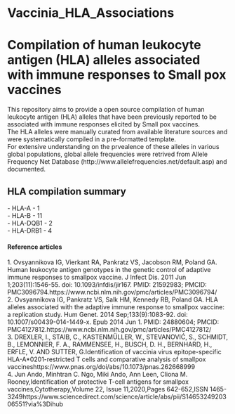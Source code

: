 # Vaccinia_HLA_Associations

<h1> Compilation of human leukocyte antigen (HLA) alleles associated with immune responses to Small pox vaccines </h1>
This repository aims to provide a open source compilation of human leukocyte antigen (HLA) alleles that have been previously reported to be associated with immune responses elicited by Small pox vaccines. <br/>
The HLA alleles were manually curated from available literature sources and were systematically compiled in a pre-formatted template. <br/>
For extensive understanding on the prvealence of these alleles in various global populations, global allele frequencies were retrived from Allele Frequency Net Database (http://www.allelefrequencies.net/default.asp) and documented.

<h2> HLA compilation summary </h2>
- HLA-A - 1 <br/>
- HLA-B - 11 <br/>
- HLA-DQB1 - 2 <br/>
- HLA-DRB1 - 4 <br/>

<h4> Reference articles </h4> 
1. Ovsyannikova IG, Vierkant RA, Pankratz VS, Jacobson RM, Poland GA. Human leukocyte antigen genotypes in the genetic control of adaptive immune responses to smallpox vaccine. J Infect Dis. 2011 Jun 1;203(11):1546-55. doi: 10.1093/infdis/jir167. PMID: 21592983; PMCID: PMC3096794.https://www.ncbi.nlm.nih.gov/pmc/articles/PMC3096794/ <br/>
2. Ovsyannikova IG, Pankratz VS, Salk HM, Kennedy RB, Poland GA. HLA alleles associated with the adaptive immune response to smallpox vaccine: a replication study. Hum Genet. 2014 Sep;133(9):1083-92. doi: 10.1007/s00439-014-1449-x. Epub 2014 Jun 1. PMID: 24880604; PMCID: PMC4127812.https://www.ncbi.nlm.nih.gov/pmc/articles/PMC4127812/ <br/>
3. DREXLER, I., STAIB, C., KASTENMÜLLER, W., STEVANOVIĆ, S., SCHMIDT, B., LEMONNIER, F. A., RAMMENSEE, H., BUSCH, D. H., BERNHARD, H., ERFLE, V. AND SUTTER, G.Identification of vaccinia virus epitope-specific HLA-A*0201-restricted T cells and comparative analysis of smallpox vaccineshttps://www.pnas.org/doi/abs/10.1073/pnas.262668999 <br/>
4. Jun Ando, Minhtran C. Ngo, Miki Ando, Ann Leen, Cliona M. Rooney,Identification of protective T-cell antigens for smallpox vaccines,Cytotherapy,Volume 22, Issue 11,2020,Pages 642-652,ISSN 1465-3249https://www.sciencedirect.com/science/article/abs/pii/S1465324920306551?via%3Dihub <br/>
